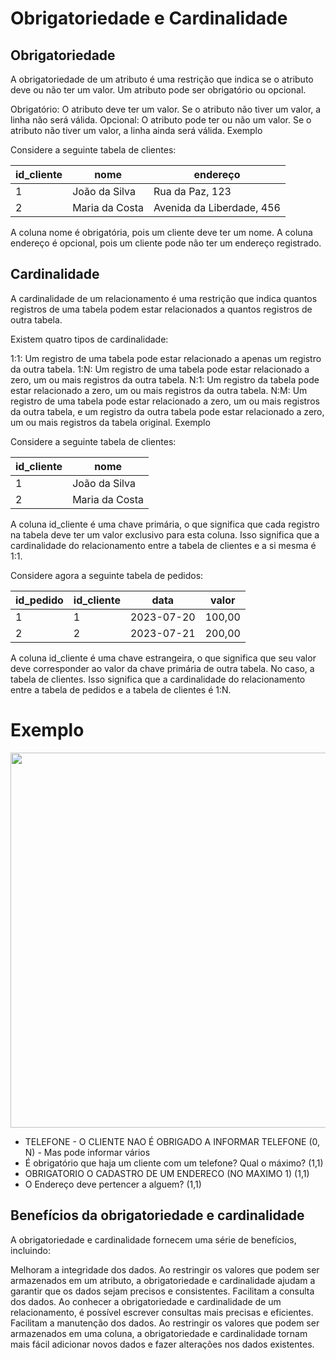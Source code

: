 
# Obrigatoriedade e Cardinalidade

<h2>Obrigatoriedade</h2>
A obrigatoriedade de um atributo é uma restrição que indica se o atributo deve ou não ter um valor. Um atributo pode ser obrigatório ou opcional.

Obrigatório: O atributo deve ter um valor. Se o atributo não tiver um valor, a linha não será válida.
Opcional: O atributo pode ter ou não um valor. Se o atributo não tiver um valor, a linha ainda será válida.
Exemplo

Considere a seguinte tabela de clientes:

| id_cliente | nome | endereço |
|---|---|---|
| 1 | João da Silva | Rua da Paz, 123 |
| 2 | Maria da Costa | Avenida da Liberdade, 456 |
A coluna nome é obrigatória, pois um cliente deve ter um nome. A coluna endereço é opcional, pois um cliente pode não ter um endereço registrado.

<h2>Cardinalidade</h2>

A cardinalidade de um relacionamento é uma restrição que indica quantos registros de uma tabela podem estar relacionados a quantos registros de outra tabela.

Existem quatro tipos de cardinalidade:

1:1: Um registro de uma tabela pode estar relacionado a apenas um registro da outra tabela.
1:N: Um registro de uma tabela pode estar relacionado a zero, um ou mais registros da outra tabela.
N:1: Um registro da tabela pode estar relacionado a zero, um ou mais registros da outra tabela.
N:M: Um registro de uma tabela pode estar relacionado a zero, um ou mais registros da outra tabela, e um registro da outra tabela pode estar relacionado a zero, um ou mais registros da tabela original.
Exemplo

Considere a seguinte tabela de clientes:

| id_cliente | nome |
|---|---|
| 1 | João da Silva |
| 2 | Maria da Costa |
A coluna id_cliente é uma chave primária, o que significa que cada registro na tabela deve ter um valor exclusivo para esta coluna. Isso significa que a cardinalidade do relacionamento entre a tabela de clientes e a si mesma é 1:1.

Considere agora a seguinte tabela de pedidos:

| id_pedido | id_cliente | data | valor |
|---|---|---|---|
| 1 | 1 | 2023-07-20 | 100,00 |
| 2 | 2 | 2023-07-21 | 200,00 |
A coluna id_cliente é uma chave estrangeira, o que significa que seu valor deve corresponder ao valor da chave primária de outra tabela. No caso, a tabela de clientes. Isso significa que a cardinalidade do relacionamento entre a tabela de pedidos e a tabela de clientes é 1:N.

<h1>Exemplo</h1>

<img src="../../images/cardinalidade-obrigatoriedade.png" width="600px">
<ul>
    <li>TELEFONE - O CLIENTE NAO É OBRIGADO A INFORMAR TELEFONE (0, N) - Mas pode informar vários </li>
       <li>É obrigatório que haja um cliente com um telefone? Qual o máximo? (1,1)</li>
    <li>OBRIGATORIO O CADASTRO DE UM ENDERECO (NO MAXIMO 1) (1,1)</li>
    <li>O Endereço deve pertencer a alguem? (1,1)</li>
</li>
</ul>
<h2>Benefícios da obrigatoriedade e cardinalidade</h2

A obrigatoriedade e cardinalidade fornecem uma série de benefícios, incluindo:

Melhoram a integridade dos dados. Ao restringir os valores que podem ser armazenados em um atributo, a obrigatoriedade e cardinalidade ajudam a garantir que os dados sejam precisos e consistentes.
Facilitam a consulta dos dados. Ao conhecer a obrigatoriedade e cardinalidade de um relacionamento, é possível escrever consultas mais precisas e eficientes.
Facilitam a manutenção dos dados. Ao restringir os valores que podem ser armazenados em uma coluna, a obrigatoriedade e cardinalidade tornam mais fácil adicionar novos dados e fazer alterações nos dados existentes.